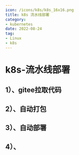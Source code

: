 ```yaml
---
icon: /icons/k8s/k8s_16x16.png
title: k8s 流水线部署
category: 
- kubernetes
date: 2022-08-24
tag:
- Linux
- k8s
---
```


<!-- more -->

# k8s-流水线部署

## 1）、gitee拉取代码

## 2）、自动打包

## 3）、自动部署

## 4）、
